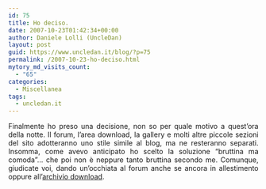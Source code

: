 ```yaml
---
id: 75
title: Ho deciso.
date: 2007-10-23T01:42:34+00:00
author: Daniele Lolli (UncleDan)
layout: post
guid: https://www.uncledan.it/blog/?p=75
permalink: /2007-10-23-ho-deciso.html
mytory_md_visits_count:
  - "65"
categories:
  - Miscellanea
tags:
  - uncledan.it
---
```

<p align="justify">
  Finalmente ho preso una decisione, non so per quale motivo a quest&#8217;ora della notte. Il forum, l&#8217;area download, la gallery e molti altre piccole sezioni del sito adotteranno uno stile simile al blog, ma ne resteranno separati. Insomma, come avevo anticipato ho scelto la soluzione &#8220;bruttina ma comoda&#8221;&#8230; che poi non è neppure tanto bruttina secondo me. Comunque, giudicate voi, dando un&#8217;occhiata al forum anche se ancora in allestimento oppure all&#8217;<a href="https://filedn.com/lAHAHtmqjaTjJxFAtUSMfN8/files/">archivio download</a>.
</p>